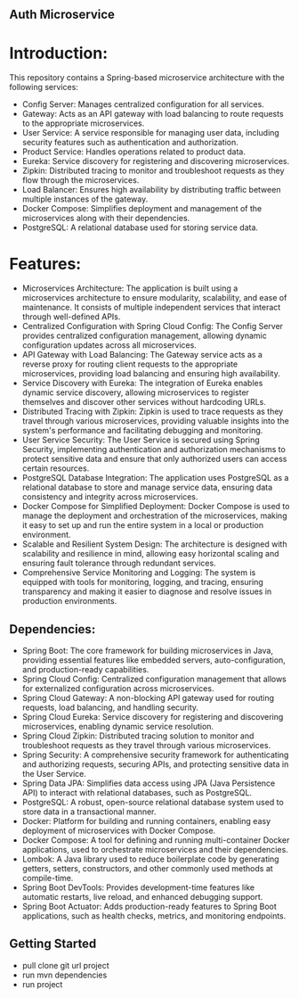 ## Auth Microservice
# Introduction:
This repository contains a Spring-based microservice architecture with the following services:
- Config Server: Manages centralized configuration for all services.
- Gateway: Acts as an API gateway with load balancing to route requests to the appropriate microservices.
- User Service: A service responsible for managing user data, including security features such as authentication and authorization.
- Product Service: Handles operations related to product data.
- Eureka: Service discovery for registering and discovering microservices.
- Zipkin: Distributed tracing to monitor and troubleshoot requests as they flow through the microservices.
- Load Balancer: Ensures high availability by distributing traffic between multiple instances of the gateway.
- Docker Compose: Simplifies deployment and management of the microservices along with their dependencies.
- PostgreSQL: A relational database used for storing service data.

# Features:
- Microservices Architecture: The application is built using a microservices architecture to ensure modularity, scalability, and ease of maintenance. It consists of multiple independent services that interact through well-defined APIs.
- Centralized Configuration with Spring Cloud Config: The Config Server provides centralized configuration management, allowing dynamic configuration updates across all microservices.
- API Gateway with Load Balancing: The Gateway service acts as a reverse proxy for routing client requests to the appropriate microservices, providing load balancing and ensuring high availability.
- Service Discovery with Eureka: The integration of Eureka enables dynamic service discovery, allowing microservices to register themselves and discover other services without hardcoding URLs.
- Distributed Tracing with Zipkin: Zipkin is used to trace requests as they travel through various microservices, providing valuable insights into the system's performance and facilitating debugging and monitoring.
- User Service Security: The User Service is secured using Spring Security, implementing authentication and authorization mechanisms to protect sensitive data and ensure that only authorized users can access certain resources.
- PostgreSQL Database Integration: The application uses PostgreSQL as a relational database to store and manage service data, ensuring data consistency and integrity across microservices.
- Docker Compose for Simplified Deployment: Docker Compose is used to manage the deployment and orchestration of the microservices, making it easy to set up and run the entire system in a local or production environment.
- Scalable and Resilient System Design: The architecture is designed with scalability and resilience in mind, allowing easy horizontal scaling and ensuring fault tolerance through redundant services.
- Comprehensive Service Monitoring and Logging: The system is equipped with tools for monitoring, logging, and tracing, ensuring transparency and making it easier to diagnose and resolve issues in production environments.

## Dependencies:
- Spring Boot: The core framework for building microservices in Java, providing essential features like embedded servers, auto-configuration, and production-ready capabilities.
- Spring Cloud Config: Centralized configuration management that allows for externalized configuration across microservices.
- Spring Cloud Gateway: A non-blocking API gateway used for routing requests, load balancing, and handling security.
- Spring Cloud Eureka: Service discovery for registering and discovering microservices, enabling dynamic service resolution.
- Spring Cloud Zipkin: Distributed tracing solution to monitor and troubleshoot requests as they travel through various microservices.
- Spring Security: A comprehensive security framework for authenticating and authorizing requests, securing APIs, and protecting sensitive data in the User Service.
- Spring Data JPA: Simplifies data access using JPA (Java Persistence API) to interact with relational databases, such as PostgreSQL.
- PostgreSQL: A robust, open-source relational database system used to store data in a transactional manner.
- Docker: Platform for building and running containers, enabling easy deployment of microservices with Docker Compose.
- Docker Compose: A tool for defining and running multi-container Docker applications, used to orchestrate microservices and their dependencies.
- Lombok: A Java library used to reduce boilerplate code by generating getters, setters, constructors, and other commonly used methods at compile-time.
- Spring Boot DevTools: Provides development-time features like automatic restarts, live reload, and enhanced debugging support.
- Spring Boot Actuator: Adds production-ready features to Spring Boot applications, such as health checks, metrics, and monitoring endpoints.
  
## Getting Started
- pull clone git url project
- run mvn dependencies
- run project


